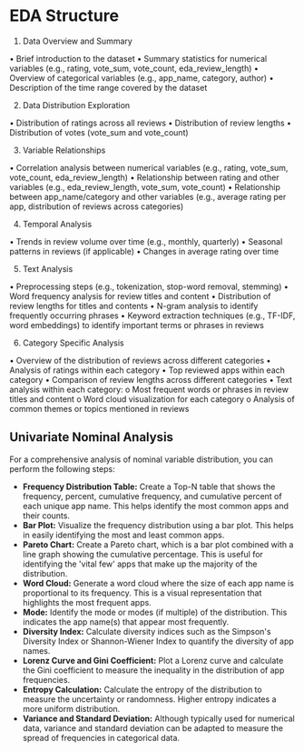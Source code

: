 # EDA Structure

1. Data Overview and Summary

• Brief introduction to the dataset
• Summary statistics for numerical variables (e.g., rating, vote_sum, vote_count, eda_review_length)
• Overview of categorical variables (e.g., app_name, category, author)
• Description of the time range covered by the dataset

2. Data Distribution Exploration

• Distribution of ratings across all reviews
• Distribution of review lengths
• Distribution of votes (vote_sum and vote_count)

3. Variable Relationships

• Correlation analysis between numerical variables (e.g., rating, vote_sum, vote_count, eda_review_length)
• Relationship between rating and other variables (e.g., eda_review_length, vote_sum, vote_count)
• Relationship between app_name/category and other variables (e.g., average rating per app, distribution of reviews across categories)

4. Temporal Analysis

• Trends in review volume over time (e.g., monthly, quarterly)
• Seasonal patterns in reviews (if applicable)
• Changes in average rating over time

5. Text Analysis

• Preprocessing steps (e.g., tokenization, stop-word removal, stemming)
• Word frequency analysis for review titles and content
• Distribution of review lengths for titles and contents
• N-gram analysis to identify frequently occurring phrases
• Keyword extraction techniques (e.g., TF-IDF, word embeddings) to identify important terms or phrases in reviews

6. Category Specific Analysis

• Overview of the distribution of reviews across different categories
• Analysis of ratings within each category
• Top reviewed apps within each category
• Comparison of review lengths across different categories
• Text analysis within each category:
o Most frequent words or phrases in review titles and content
o Word cloud visualization for each category
o Analysis of common themes or topics mentioned in reviews


## Univariate Nominal Analysis

For a comprehensive analysis of nominal variable distribution, you can perform the following steps:

- **Frequency Distribution Table:** Create a Top-N table  that shows the frequency, percent, cumulative frequency, and cumulative percent of each unique app name. This helps identify the most common apps and their counts.
- **Bar Plot:** Visualize the frequency distribution using a bar plot. This helps in easily identifying the most and least common apps.
- **Pareto Chart:** Create a Pareto chart, which is a bar plot combined with a line graph showing the cumulative percentage. This is useful for identifying the 'vital few' apps that make up the majority of the distribution.
- **Word Cloud:** Generate a word cloud where the size of each app name is proportional to its frequency. This is a visual representation that highlights the most frequent apps.
- **Mode:** Identify the mode or modes (if multiple) of the distribution. This indicates the app name(s) that appear most frequently.
- **Diversity Index:** Calculate diversity indices such as the Simpson's Diversity Index or Shannon-Wiener Index to quantify the diversity of app names.
- **Lorenz Curve and Gini Coefficient:** Plot a Lorenz curve and calculate the Gini coefficient to measure the inequality in the distribution of app frequencies.
- **Entropy Calculation:** Calculate the entropy of the distribution to measure the uncertainty or randomness. Higher entropy indicates a more uniform distribution.
- **Variance and Standard Deviation:** Although typically used for numerical data, variance and standard deviation can be adapted to measure the spread of frequencies in categorical data.

